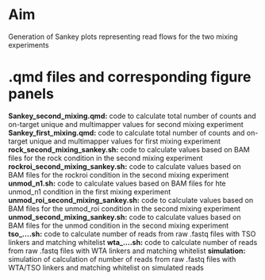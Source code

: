 # Aim
Generation of Sankey plots representing read flows for the two mixing experiments
 
# .qmd files and corresponding figure panels
**Sankey_second_mixing.qmd:** code to calculate total number of counts and on-target unique and multimapper values for second mixing experiment
**Sankey_first_mixing.qmd:** code to calculate total number of counts and on-target unique and multimapper values for first mixing experiment
**rock_second_mixing_sankey.sh:** code to calculate values based on BAM files for the rock condition in the second mixing experiment 
**rockroi_second_mixing_sankey.sh:** code to calculate values based on BAM files for the rockroi condition in the second mixing experiment                        
**unmod_n1.sh:** code to calculate values based on BAM files for hte unmod_n1 condition in the first mixing experiment
**unmod_roi_second_mixing_sankey.sh:** code to calculate values based on BAM files for the unmod_roi condition in the second mixing experiment
**unmod_second_mixing_sankey.sh:** code to calculate values based on BAM files for the unmod condition in the second mixing experiment
**tso_....sh:** code to calculate number of reads from raw .fastq files with TSO linkers and matching whitelist
**wta_....sh:** code to calculate number of reads from raw .fastq files with WTA linkers and matching whitelist 
**simulation:** simulation of calculation of number of reads from raw .fastq files with WTA/TSO linkers and matching whitelist on simulated reads 
